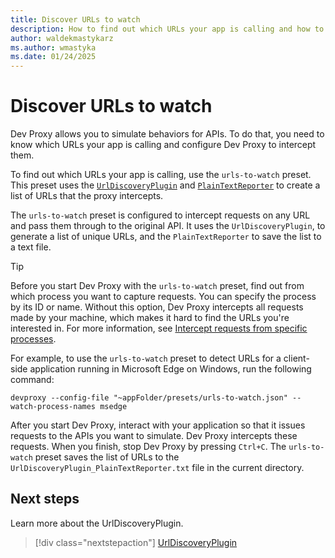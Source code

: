 ```yaml
---
title: Discover URLs to watch
description: How to find out which URLs your app is calling and how to configure the Dev Proxy to simulate behaviors for them.
author: waldekmastykarz
ms.author: wmastyka
ms.date: 01/24/2025
---
```


# Discover URLs to watch

Dev Proxy allows you to simulate behaviors for APIs. To do that, you need to know which URLs your app is calling and configure Dev Proxy to intercept them.

To find out which URLs your app is calling, use the `urls-to-watch` preset. This preset uses the [`UrlDiscoveryPlugin`](../technical-reference/urldiscoveryplugin.md) and [`PlainTextReporter`](../technical-reference/plaintextreporter.md) to create a list of URLs that the proxy intercepts.

The `urls-to-watch` preset is configured to intercept requests on any URL and pass them through to the original API. It uses the `UrlDiscoveryPlugin`, to generate a list of unique URLs, and the `PlainTextReporter` to save the list to a text file.

> [!TIP]
> Before you start Dev Proxy with the `urls-to-watch` preset, find out from which process you want to capture requests. You can specify the process by its ID or name. Without this option, Dev Proxy intercepts all requests made by your machine, which makes it hard to find the URLs you're interested in. For more information, see [Intercept requests from specific processes](./intercept-requests-from-specific-processes.md).

For example, to use the `urls-to-watch` preset to detect URLs for a client-side application running in Microsoft Edge on Windows, run the following command:

```console
devproxy --config-file "~appFolder/presets/urls-to-watch.json" --watch-process-names msedge
```

After you start Dev Proxy, interact with your application so that it issues requests to the APIs you want to simulate. Dev Proxy intercepts these requests. When you finish, stop Dev Proxy by pressing `Ctrl+C`. The `urls-to-watch` preset saves the list of URLs to the `UrlDiscoveryPlugin_PlainTextReporter.txt` file in the current directory.

## Next steps

Learn more about the UrlDiscoveryPlugin.

> [!div class="nextstepaction"]
> [UrlDiscoveryPlugin](../technical-reference/urldiscoveryplugin.md)
